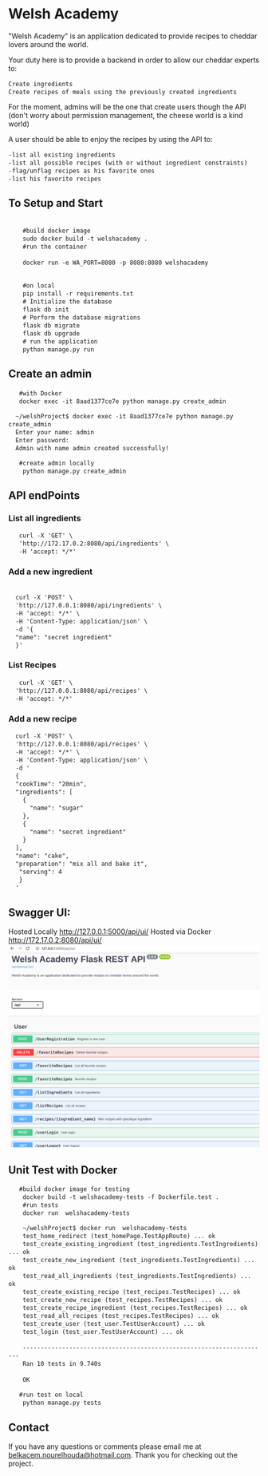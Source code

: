 # Welsh Academy
"Welsh Academy" is an application dedicated to provide recipes to cheddar lovers around the world.

Your duty here is to provide a backend in order to allow our cheddar experts to:

    Create ingredients
    Create recipes of meals using the previously created ingredients

For the moment, admins will be the one that create users though the API (don't worry about permission management, the cheese world is a kind world)

A user should be able to enjoy the recipes by using the API to:

    -list all existing ingredients
    -list all possible recipes (with or without ingredient constraints)
    -flag/unflag recipes as his favorite ones
    -list his favorite recipes

## To Setup and Start
```

    #build docker image
    sudo docker build -t welshacademy .
    #run the container
   
    docker run -e WA_PORT=8080 -p 8080:8080 welshacademy

```
```

    #on local
    pip install -r requirements.txt 
    # Initialize the database
    flask db init
    # Perform the database migrations
    flask db migrate
    flask db upgrade
    # run the application
    python manage.py run

```
    
    
## Create an admin
``` 
   #with Docker
   docker exec -it 8aad1377ce7e python manage.py create_admin

```
```
  ~/welshProject$ docker exec -it 8aad1377ce7e python manage.py create_admin
  Enter your name: admin
  Enter password: 
  Admin with name admin created successfully!
```
```
   #create admin locally
    python manage.py create_admin
```
## API endPoints
### List all ingredients
```
   curl -X 'GET' \
   'http://172.17.0.2:8080/api/ingredients' \
   -H 'accept: */*'

```
### Add a new ingredient
```

  curl -X 'POST' \
  'http://127.0.0.1:8080/api/ingredients' \
  -H 'accept: */*' \
  -H 'Content-Type: application/json' \
  -d '{
  "name": "secret ingredient"
  }'

```
### List Recipes
```
   curl -X 'GET' \
  'http://127.0.0.1:8080/api/recipes' \
  -H 'accept: */*'

```
### Add a new recipe 
```
  curl -X 'POST' \
  'http://127.0.0.1:8080/api/recipes' \
  -H 'accept: */*' \
  -H 'Content-Type: application/json' \
  -d '
  {
  "cookTime": "20min",
  "ingredients": [
    {
      "name": "sugar"
    },
    {
      "name": "secret ingredient"
    }
  ],
  "name": "cake",
  "preparation": "mix all and bake it",
   "serving": 4
   }
  '

```
## Swagger UI:
Hosted Locally <http://127.0.0.1:5000/api/ui/>
Hosted via Docker <http://172.17.0.2:8080/api/ui/>
![Swagger UI](images/swagger.png)
## Unit Test with Docker
```
   #build docker image for testing
    docker build -t welshacademy-tests -f Dockerfile.test .
    #run tests
    docker run  welshacademy-tests

```

``` 
    ~/welshProject$ docker run  welshacademy-tests
    test_home_redirect (test_homePage.TestAppRoute) ... ok
    test_create_existing_ingredient (test_ingredients.TestIngredients) ... ok
    test_create_new_ingredient (test_ingredients.TestIngredients) ... ok
    test_read_all_ingredients (test_ingredients.TestIngredients) ... ok
    test_create_existing_recipe (test_recipes.TestRecipes) ... ok
    test_create_new_recipe (test_recipes.TestRecipes) ... ok
    test_create_recipe_ingredient (test_recipes.TestRecipes) ... ok
    test_read_all_recipes (test_recipes.TestRecipes) ... ok
    test_create_user (test_user.TestUserAccount) ... ok
    test_login (test_user.TestUserAccount) ... ok

    ---------------------------------------------------------------------
    Ran 10 tests in 9.740s

    OK
```



```
   #run test on local
    python manage.py tests

```
## Contact

If you have any questions or comments please email me at belkacem.nourelhouda@hotmail.com.
Thank you for checking out the project. 